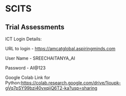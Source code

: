 # SCITS

## Trial Assessments

ICT Login Details:

URL to login - https://amcatglobal.aspiringminds.com

User Name - SREECHAITANYA_AI

Password - AI@123

Google Colab Link for Python:https://colab.research.google.com/drive/1joupk-gVq7pSY99bzi40vxqijQ6T2-ka?usp=sharing

